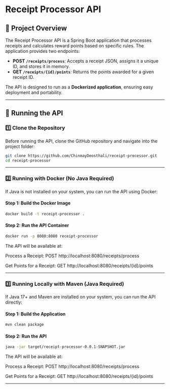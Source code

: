 # Receipt Processor API

## 📌 Project Overview
The Receipt Processor API is a Spring Boot application that processes receipts and calculates reward points based on specific rules. The application provides two endpoints:
- **POST `/receipts/process`**: Accepts a receipt JSON, assigns it a unique ID, and stores it in memory.
- **GET `/receipts/{id}/points`**: Returns the points awarded for a given receipt ID.

The API is designed to run as a **Dockerized application**, ensuring easy deployment and portability.

---

## 🚀 Running the API

### **1️⃣ Clone the Repository**
Before running the API, clone the GitHub repository and navigate into the project folder:
```sh
git clone https://github.com/ChinmayDeosthali/receipt-processor.git
cd receipt-processor
```

---

### **2️⃣ Running with Docker (No Java Required)**
If Java is not installed on your system, you can run the API using Docker:

#### **Step 1: Build the Docker Image**
```sh
docker build -t receipt-processor .
```

#### **Step 2: Run the API Container**
```sh
docker run -p 8080:8080 receipt-processor
```
The API will be available at:

Process a Receipt: POST http://localhost:8080/receipts/process

Get Points for a Receipt: GET http://localhost:8080/receipts/{id}/points

---

### **3️⃣ Running Locally with Maven (Java Required)**
If Java 17+ and Maven are installed on your system, you can run the API directly:

#### **Step 1: Build the Application**
```sh
mvn clean package
```

#### **Step 2: Run the API**
```sh
java -jar target/receipt-processor-0.0.1-SNAPSHOT.jar
```
The API will be available at:

Process a Receipt: POST http://localhost:8080/receipts/process

Get Points for a Receipt: GET http://localhost:8080/receipts/{id}/points

---


